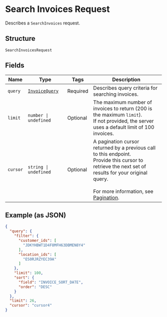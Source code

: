 
# Search Invoices Request

Describes a `SearchInvoices` request.

## Structure

`SearchInvoicesRequest`

## Fields

| Name | Type | Tags | Description |
|  --- | --- | --- | --- |
| `query` | [`InvoiceQuery`](../../doc/models/invoice-query.md) | Required | Describes query criteria for searching invoices. |
| `limit` | `number \| undefined` | Optional | The maximum number of invoices to return (200 is the maximum `limit`).<br>If not provided, the server uses a default limit of 100 invoices. |
| `cursor` | `string \| undefined` | Optional | A pagination cursor returned by a previous call to this endpoint.<br>Provide this cursor to retrieve the next set of results for your original query.<br><br>For more information, see [Pagination](https://developer.squareup.com/docs/build-basics/common-api-patterns/pagination). |

## Example (as JSON)

```json
{
  "query": {
    "filter": {
      "customer_ids": [
        "JDKYHBWT1D4F8MFH63DBMEN8Y4"
      ],
      "location_ids": [
        "ES0RJRZYEC39A"
      ]
    },
    "limit": 100,
    "sort": {
      "field": "INVOICE_SORT_DATE",
      "order": "DESC"
    }
  },
  "limit": 26,
  "cursor": "cursor4"
}
```

